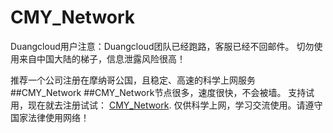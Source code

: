 # CMY_Network
Duangcloud用户注意：Duangcloud团队已经跑路，客服已经不回邮件。
切勿使用来自中国大陆的梯子，信息泄露风险很高！

推荐一个公司注册在摩纳哥公国，且稳定、高速的科学上网服务 ##CMY_Network
##CMY_Network节点很多，速度很快，不会被墙。
支持试用，现在就去注册试试： [CMY_Network](https://www.gotomony.com/register?aff=OTRA4M).
仅供科学上网，学习交流使用。请遵守国家法律使用网络！
